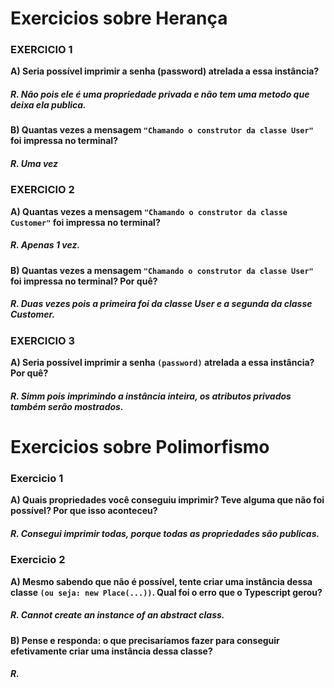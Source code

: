# **Exercicios sobre Herança**

### EXERCICIO 1

**A) Seria possível imprimir a senha (password) atrelada a essa instância?**

##### R. Não pois ele é uma propriedade privada e não tem uma metodo que deixa ela publica.

**B) Quantas vezes a mensagem `"Chamando o construtor da classe User"` foi impressa no terminal?**

##### R. Uma vez

### EXERCICIO 2

**A) Quantas vezes a mensagem `"Chamando o construtor da classe Customer"` foi impressa no terminal?**

##### R. Apenas 1 vez.

**B) Quantas vezes a mensagem `"Chamando o construtor da classe User"` foi impressa no terminal? Por quê?**

##### R. Duas vezes pois a primeira foi da classe User e a segunda da classe Customer.

### EXERCICIO 3

**A) Seria possível imprimir a senha `(password)` atrelada a essa instância? Por quê?**

##### R. Simm pois imprimindo a instância inteira, os atributos privados também serão mostrados.

# **Exercicios sobre Polimorfismo**

### Exercicio 1

**A) Quais propriedades você conseguiu imprimir? Teve alguma que não foi possível? Por que isso aconteceu?**

##### R. Consegui imprimir todas, porque todas as propriedades são publicas.

### Exercicio 2

**A) Mesmo sabendo que não é possível, tente criar uma instância dessa classe `(ou seja: new Place(...))`. Qual foi o erro que o Typescript gerou?**

##### R. Cannot create an instance of an abstract class.

**B) Pense e responda: o que precisaríamos fazer para conseguir efetivamente criar uma instância dessa classe?**

##### R.